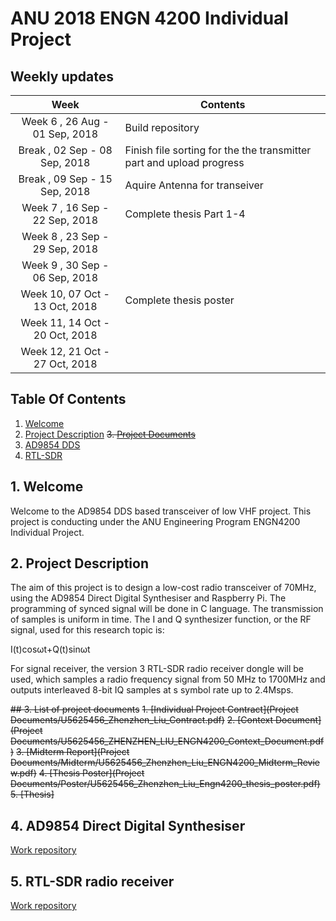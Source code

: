 # ANU 2018 ENGN 4200 Individual Project 


## Weekly updates

| Week                                  | Contents                                                                  |
| :---:                                 | ---                                                                       |
| Week 6 , 26 Aug - 01 Sep, 2018        | Build repository                                                          |
| Break  , 02 Sep - 08 Sep, 2018        | Finish file sorting for the the transmitter part and upload progress      |                                                 
| Break  , 09 Sep - 15 Sep, 2018        | Aquire Antenna for transeiver                                             |
| Week 7 , 16 Sep - 22 Sep, 2018        | Complete thesis Part 1-4                                                  |
| Week 8 , 23 Sep - 29 Sep, 2018        |                                                                           |
| Week 9 , 30 Sep - 06 Sep, 2018        |                                                                           |
| Week 10, 07 Oct - 13 Oct, 2018        | Complete thesis poster                                                    |
| Week 11, 14 Oct - 20 Oct, 2018        |                                                                           |
| Week 12, 21 Oct - 27 Oct, 2018        |                                                                           |


## Table Of Contents
1. [Welcome](#1-welcome)
2. [Project Description](#2-project-description)
~~3. [Project Documents](#2-project-documents)~~
4. [AD9854 DDS](#3-Transmitter)
5. [RTL-SDR](#4-Receiver)




## 1. Welcome
Welcome to the AD9854 DDS based transceiver of low VHF project. This project is conducting under the ANU Engineering Program ENGN4200 Individual Project.


## 2. Project Description
The aim of this project is to design a low-cost radio transceiver of 70MHz, using the AD9854 Direct Digital Synthesiser and Raspberry Pi. The programming of synced signal will be done in C language. The transmission of samples is uniform in time.
The I and Q synthesizer function, or the RF signal, used for this research topic is: 

I(t)cosωt+Q(t)sinωt

For signal receiver, the version 3 RTL-SDR radio receiver dongle will be used, which samples a radio frequency signal from 50 MHz to 1700MHz and outputs interleaved 8-bit IQ samples at s symbol rate up to 2.4Msps.

~~## 3. List of project documents~~
~~1. [Individual Project Contract](Project Documents/U5625456_Zhenzhen_Liu_Contract.pdf)~~
~~2. [Context Document](Project Documents/U5625456_ZHENZHEN_LIU_ENGN4200_Context_Document.pdf)~~
~~3. [Midterm Report](Project Documents/Midterm/U5625456_Zhenzhen_Liu_ENGN4200_Midterm_Review.pdf)~~
~~4. [Thesis Poster](Project Documents/Poster/U5625456_Zhenzhen_Liu_Engn4200_thesis_poster.pdf)~~
~~5. [Thesis]~~


## 4. AD9854 Direct Digital Synthesiser
[Work repository](AD9854)

## 5. RTL-SDR radio receiver 
[Work repository](RTL-SDR)
